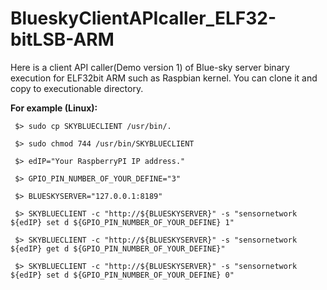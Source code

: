 BlueskyClientAPIcaller_ELF32-bitLSB-ARM
========================================
 Here is a client API caller(Demo version 1) of Blue-sky server binary execution for ELF32bit ARM such as Raspbian kernel. You can clone it and copy to executionable directory. 

 **For example (Linux):**

  ```shell 
   $> sudo cp SKYBLUECLIENT /usr/bin/.

   $> sudo chmod 744 /usr/bin/SKYBLUECLIENT

   $> edIP="Your RaspberryPI IP address."

   $> GPIO_PIN_NUMBER_OF_YOUR_DEFINE="3"

   $> BLUESKYSERVER="127.0.0.1:8189"

   $> SKYBLUECLIENT -c "http://${BLUESKYSERVER}" -s "sensornetwork ${edIP} set d ${GPIO_PIN_NUMBER_OF_YOUR_DEFINE} 1"

   $> SKYBLUECLIENT -c "http://${BLUESKYSERVER}" -s "sensornetwork ${edIP} get d ${GPIO_PIN_NUMBER_OF_YOUR_DEFINE}"

   $> SKYBLUECLIENT -c "http://${BLUESKYSERVER}" -s "sensornetwork ${edIP} set d ${GPIO_PIN_NUMBER_OF_YOUR_DEFINE} 0"
  
  ```
